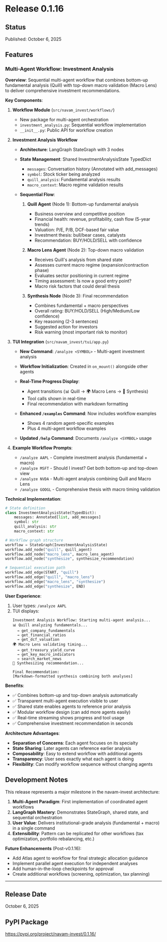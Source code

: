 # Release 0.1.16

## Status
Published: October 6, 2025

## Features

### Multi-Agent Workflow: Investment Analysis

**Overview**: Sequential multi-agent workflow that combines bottom-up fundamental analysis (Quill) with top-down macro validation (Macro Lens) to deliver comprehensive investment recommendations.

**Key Components**:

1. **Workflow Module** (`src/navam_invest/workflows/`)
   - New package for multi-agent orchestration
   - `investment_analysis.py`: Sequential workflow implementation
   - `__init__.py`: Public API for workflow creation

2. **Investment Analysis Workflow**
   - **Architecture**: LangGraph StateGraph with 3 nodes
   - **State Management**: Shared InvestmentAnalysisState TypedDict
     - `messages`: Conversation history (Annotated with add_messages)
     - `symbol`: Stock ticker being analyzed
     - `quill_analysis`: Fundamental analysis results
     - `macro_context`: Macro regime validation results

   - **Sequential Flow**:
     1. **Quill Agent** (Node 1): Bottom-up fundamental analysis
        - Business overview and competitive position
        - Financial health: revenue, profitability, cash flow (5-year trends)
        - Valuation: P/E, P/B, DCF-based fair value
        - Investment thesis: bull/bear cases, catalysts
        - Recommendation: BUY/HOLD/SELL with confidence

     2. **Macro Lens Agent** (Node 2): Top-down macro validation
        - Receives Quill's analysis from shared state
        - Assesses current macro regime (expansion/contraction phase)
        - Evaluates sector positioning in current regime
        - Timing assessment: Is now a good entry point?
        - Macro risk factors that could derail thesis

     3. **Synthesis Node** (Node 3): Final recommendation
        - Combines fundamental + macro perspectives
        - Overall rating: BUY/HOLD/SELL (High/Medium/Low confidence)
        - Key reasoning (2-3 sentences)
        - Suggested action for investors
        - Risk warning (most important risk to monitor)

3. **TUI Integration** (`src/navam_invest/tui/app.py`)
   - **New Command**: `/analyze <SYMBOL>` - Multi-agent investment analysis
   - **Workflow Initialization**: Created in `on_mount()` alongside other agents
   - **Real-Time Progress Display**:
     - Agent transitions (📊 Quill → 🌍 Macro Lens → 🎯 Synthesis)
     - Tool calls shown in real-time
     - Final recommendation with markdown formatting

   - **Enhanced `/examples` Command**: Now includes workflow examples
     - Shows 4 random agent-specific examples
     - Plus 4 multi-agent workflow examples

   - **Updated `/help` Command**: Documents `/analyze <SYMBOL>` usage

4. **Example Workflow Prompts**:
   - `/analyze AAPL` - Complete investment analysis (fundamental + macro)
   - `/analyze MSFT` - Should I invest? Get both bottom-up and top-down view
   - `/analyze NVDA` - Multi-agent analysis combining Quill and Macro Lens
   - `/analyze GOOGL` - Comprehensive thesis with macro timing validation

**Technical Implementation**:

```python
# State definition
class InvestmentAnalysisState(TypedDict):
    messages: Annotated[list, add_messages]
    symbol: str
    quill_analysis: str
    macro_context: str

# Workflow graph structure
workflow = StateGraph(InvestmentAnalysisState)
workflow.add_node("quill", quill_agent)
workflow.add_node("macro_lens", macro_lens_agent)
workflow.add_node("synthesize", synthesize_recommendation)

# Sequential execution path
workflow.add_edge(START, "quill")
workflow.add_edge("quill", "macro_lens")
workflow.add_edge("macro_lens", "synthesize")
workflow.add_edge("synthesize", END)
```

**User Experience**:

1. User types: `/analyze AAPL`
2. TUI displays:
   ```
   Investment Analysis Workflow: Starting multi-agent analysis...
   📊 Quill analyzing fundamentals...
     → get_company_fundamentals
     → get_financial_ratios
     → get_dcf_valuation
   🌍 Macro Lens validating timing...
     → get_treasury_yield_curve
     → get_key_macro_indicators
     → search_market_news
   🎯 Synthesizing recommendation...

   Final Recommendation:
   [Markdown-formatted synthesis combining both analyses]
   ```

**Benefits**:
- ✅ Combines bottom-up and top-down analysis automatically
- ✅ Transparent multi-agent execution visible to user
- ✅ Shared state enables agents to reference prior analysis
- ✅ Modular workflow design (can add more agents easily)
- ✅ Real-time streaming shows progress and tool usage
- ✅ Comprehensive investment recommendation in seconds

**Architecture Advantages**:
- **Separation of Concerns**: Each agent focuses on its specialty
- **State Sharing**: Later agents can reference earlier analysis
- **Composability**: Easy to extend workflow with additional agents
- **Transparency**: User sees exactly what each agent is doing
- **Flexibility**: Can modify workflow sequence without changing agents

## Development Notes

This release represents a major milestone in the navam-invest architecture:

1. **Multi-Agent Paradigm**: First implementation of coordinated agent workflows
2. **LangGraph Mastery**: Demonstrates StateGraph, shared state, and sequential orchestration
3. **User Value**: Delivers institutional-grade analysis (fundamental + macro) in a single command
4. **Extensibility**: Pattern can be replicated for other workflows (tax optimization, portfolio rebalancing, etc.)

**Future Enhancements** (Post-v0.1.16):
- Add Atlas agent to workflow for final strategic allocation guidance
- Implement parallel agent execution for independent analyses
- Add human-in-the-loop checkpoints for approval
- Create additional workflows (screening, optimization, tax planning)

---

## Release Date
October 6, 2025

## PyPI Package
https://pypi.org/project/navam-invest/0.1.16/
